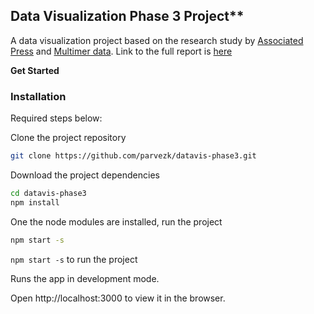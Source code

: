 ## Data Visualization Phase 3 Project**  
A data visualization project based on the research study by [Associated Press](https://www.ap.org/en-us/) and [Multimer data](http://multimerdata.com/). Link to the full report is [here](https://insights.ap.org/industry-trends/report-how-virtual-reality-will-impact-journalism)

**Get Started**

### Installation

Required steps below:

Clone the project repository
```sh
git clone https://github.com/parvezk/datavis-phase3.git

```
Download the project dependencies
```sh
cd datavis-phase3
npm install
```
One the node modules are installed, run the project

```sh
npm start -s

```
`npm start -s` to run the project

Runs the app in development mode.

Open http://localhost:3000 to view it in the browser.
